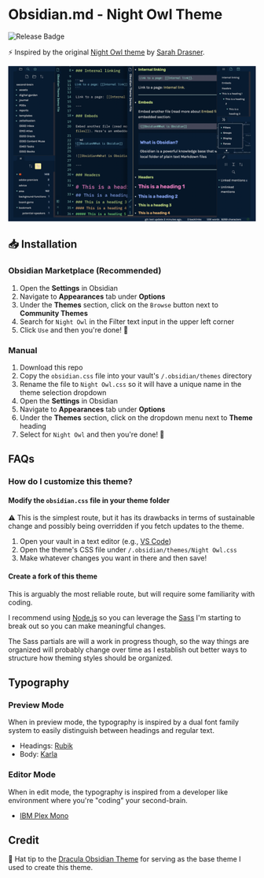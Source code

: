 # Obsidian.md - Night Owl Theme

![Release Badge](https://img.shields.io/github/v/release/bencodezen/obsidian-md-night-owl-theme)

⚡ Inspired by the original [Night Owl theme](https://github.com/sdras/night-owl-vscode-theme) by [Sarah Drasner](https://twitter.com/sarah_edo).

![Obsidian Night Owl Theme Preview](obsidian-night-owl-theme.png)

## 📥 Installation

### Obsidian Marketplace (Recommended)

1. Open the **Settings** in Obsidian
1. Navigate to **Appearances** tab under **Options**
1. Under the **Themes** section, click on the `Browse` button next to **Community Themes**
1. Search for `Night Owl` in the Filter text input in the upper left corner
1. Click `Use` and then you're done! 🎉

### Manual

1. Download this repo
1. Copy the `obsidian.css` file into your vault's `/.obsidian/themes` directory
1. Rename the file to `Night Owl.css` so it will have a unique name in the theme selection dropdown
1. Open the **Settings** in Obsidian
1. Navigate to **Appearances** tab under **Options**
1. Under the **Themes** section, click on the dropdown menu next to **Theme** heading
1. Select for `Night Owl` and then you're done! 🎉

## FAQs

### How do I customize this theme?

#### Modify the `obsidian.css` file in your theme folder

⚠️ This is the simplest route, but it has its drawbacks in terms of sustainable change and possibly being overridden if you fetch updates to the theme.

1. Open your vault in a text editor (e.g., [VS Code](https://code.visualstudio.com/))
2. Open the theme's CSS file under `/.obsidian/themes/Night Owl.css`
3. Make whatever changes you want in there and then save!

#### Create a fork of this theme

This is arguably the most reliable route, but will require some familiarity with coding.

I recommend using [Node.js](https://nodejs.org/en/) so you can leverage the [Sass](https://sass-lang.com/) I'm starting to break out so you can make meaningful changes.

The Sass partials are will a work in progress though, so the way things are organized will probably change over time as I establish out better ways to structure how theming styles should be organized.

## Typography

### Preview Mode

When in preview mode, the typography is inspired by a dual font family system to easily distinguish between headings and regular text.

- Headings: [Rubik](https://fonts.google.com/specimen/Rubik)
- Body: [Karla](https://fonts.google.com/specimen/Karla)

### Editor Mode

When in edit mode, the typography is inspired from a developer like environment where you're "coding" your second-brain.

- [IBM Plex Mono](https://fonts.google.com/specimen/IBM+Plex+Mono)

## Credit

🎩 Hat tip to the [Dracula Obsidian Theme](https://github.com/jarodise/Dracula-for-Obsidian.md) for serving as the base theme I used to create this theme.

